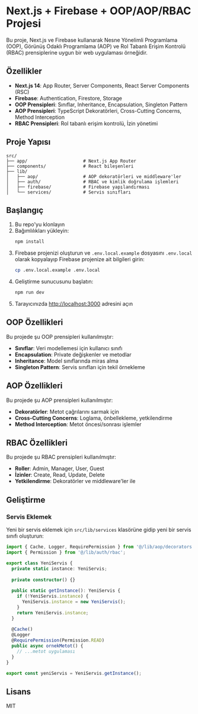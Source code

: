 # Next.js + Firebase + OOP/AOP/RBAC Projesi

Bu proje, Next.js ve Firebase kullanarak Nesne Yönelimli Programlama (OOP), Görünüş Odaklı Programlama (AOP) ve Rol Tabanlı Erişim Kontrolü (RBAC) prensiplerine uygun bir web uygulaması örneğidir.

## Özellikler

- **Next.js 14**: App Router, Server Components, React Server Components (RSC)
- **Firebase**: Authentication, Firestore, Storage
- **OOP Prensipleri**: Sınıflar, Inheritance, Encapsulation, Singleton Pattern
- **AOP Prensipleri**: TypeScript Dekoratörleri, Cross-Cutting Concerns, Method Interception
- **RBAC Prensipleri**: Rol tabanlı erişim kontrolü, İzin yönetimi

## Proje Yapısı

```
src/
├── app/                     # Next.js App Router
├── components/              # React bileşenleri
├── lib/
│   ├── aop/                 # AOP dekoratörleri ve middleware'ler
│   ├── auth/                # RBAC ve kimlik doğrulama işlemleri
│   ├── firebase/            # Firebase yapılandırması
│   └── services/            # Servis sınıfları
```

## Başlangıç

1. Bu repo'yu klonlayın
2. Bağımlılıkları yükleyin:
   ```bash
   npm install
   ```
3. Firebase projenizi oluşturun ve `.env.local.example` dosyasını `.env.local` olarak kopyalayıp Firebase projenize ait bilgileri girin:
   ```bash
   cp .env.local.example .env.local
   ```
4. Geliştirme sunucusunu başlatın:
   ```bash
   npm run dev
   ```
5. Tarayıcınızda [http://localhost:3000](http://localhost:3000) adresini açın

## OOP Özellikleri

Bu projede şu OOP prensipleri kullanılmıştır:

- **Sınıflar**: Veri modellemesi için kullanıcı sınıfı
- **Encapsulation**: Private değişkenler ve metodlar
- **Inheritance**: Model sınıflarında miras alma
- **Singleton Pattern**: Servis sınıfları için tekil örnekleme

## AOP Özellikleri

Bu projede şu AOP prensipleri kullanılmıştır:

- **Dekoratörler**: Metot çağrılarını sarmak için
- **Cross-Cutting Concerns**: Loglama, önbellekleme, yetkilendirme
- **Method Interception**: Metot öncesi/sonrası işlemler

## RBAC Özellikleri

Bu projede şu RBAC prensipleri kullanılmıştır:

- **Roller**: Admin, Manager, User, Guest
- **İzinler**: Create, Read, Update, Delete
- **Yetkilendirme**: Dekoratörler ve middleware'ler ile

## Geliştirme

### Servis Eklemek

Yeni bir servis eklemek için `src/lib/services` klasörüne gidip yeni bir servis sınıfı oluşturun:

```typescript
import { Cache, Logger, RequirePermission } from '@/lib/aop/decorators';
import { Permission } from '@/lib/auth/rbac';

export class YeniServis {
  private static instance: YeniServis;
  
  private constructor() {}
  
  public static getInstance(): YeniServis {
    if (!YeniServis.instance) {
      YeniServis.instance = new YeniServis();
    }
    return YeniServis.instance;
  }
  
  @Cache()
  @Logger
  @RequirePermission(Permission.READ)
  public async ornekMetot() {
    // ...metot uygulaması
  }
}

export const yeniServis = YeniServis.getInstance();
```

## Lisans

MIT
